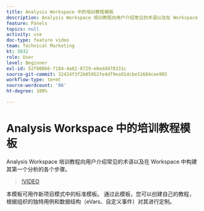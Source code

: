 ```yaml
---
title: Analysis Workspace 中的培训教程模板
description: Analysis Workspace 培训教程向用户介绍常见的术语以及在 Workspace 中构建其第一个分析的各个步骤。
feature: Panels
topics: null
activity: use
doc-type: feature video
team: Technical Marketing
kt: 5032
role: User
level: Beginner
exl-id: 52f800b6-f184-4a82-8729-e6edd478331c
source-git-commit: 32424f3f2b05952fe4df9ea91dcbe51684cee905
workflow-type: tm+mt
source-wordcount: '86'
ht-degree: 100%

---
```


# Analysis Workspace 中的培训教程模板

Analysis Workspace 培训教程向用户介绍常见的术语以及在 Workspace 中构建其第一个分析的各个步骤。

>[!VIDEO](https://video.tv.adobe.com/v/33773/?quality=12)

本模板可用作新项目模式中的标准模板。 通过此模板，您可以创建自己的教程，根据组织的独特用例和数据结构（eVars、自定义事件）对其进行定制。
